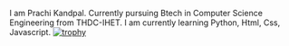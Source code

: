 I am Prachi Kandpal. Currently pursuing Btech in Computer Science Engineering from THDC-IHET. I am currently learning Python, Html, Css, Javascript.
[![trophy](https://github-profile-trophy.vercel.app/?username=ryo-ma)](https://github.com/ryo-ma/github-KandpalPrachi-trophy)

